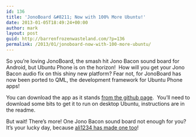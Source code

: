 ```yaml
---
id: 136
title: 'JonoBoard &#8211; Now with 100% More Ubuntu!'
date: 2013-01-05T18:49:24+00:00
author: mark
layout: post
guid: http://barrenfrozenwasteland.com/?p=136
permalink: /2013/01/jonoboard-now-with-100-more-ubuntu/
---
```

So you&#8217;re loving JonoBoard, the smash hit Jono Bacon sound board for Android, but Ubuntu Phone is on the horizon!  How will you get your Jono Bacon audio fix on this shiny new platform? Fear not, for JonoBoard has now been ported to QML, the development framework for Ubuntu Phone apps!

You can download the app as it stands [from the github page](https://github.com/marxjohnson/JonoBoard).  You&#8217;ll need to download some bits to get it to run on desktop Ubuntu, instructions are in the readme.

But wait! There&#8217;s more! One Jono Bacon sound board not enough for you? It&#8217;s your lucky day, because [ali1234 has made one too](https://github.com/ali1234/jono-qml)!